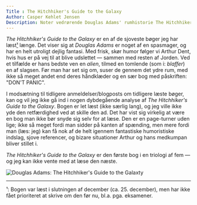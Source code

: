 ```yaml
---
Title : The Hitchhiker's Guide to the Galaxy
Author: Casper Kehlet Jensen
Description: Noter vedrørende Douglas Adams' rumhistorie The Hitchhiker's Guide to the Galaxy
---
```


*The Hitchhiker's Guide to the Galaxy* er en af de sjoveste bøger jeg har læst[¹](#note1) længe.
Det viser sig at *Douglas Adams* er noget af en spasmager, og har en helt utroligt dejlig fantasi. Med frisk, skør humor følger vi Arthur Dent, hvis hus er på vej til at blive udslettet &mdash; sammen med resten af Jorden. Ved et tilfælde er hans bedste ven en *alien*, tilmed en tomlende (som i: *blaffer*) en af slagsen. Før man har set sig om, suser de gennem det ydre rum, med ikke så meget andet end deres håndklæder og en sær bog med påskriften: "DON'T PANIC".

I modsætning til tidligere anmeldelser/blogposts om tidligere læste bøger, kan og vil jeg ikke gå ind i nogen dybdegående analyse af *The Hitchhiker's Guide to the Galaxy*. Bogen er let læst (ikke særlig lang), og jeg ville ikke yde den retfærdighed ved at skille den ad. Det har vist sig virkelig at være en bog man ikke bør snyde sig selv for at læse. Den er en page-turner uden lige; ikke så meget fordi man sidder på kanten af spænding, men mere fordi man (læs: jeg) kan få nok af de helt igennem fantastiske humoristiske indslag, sjove referencer, og bizare situationer Arthur og hans medkumpan bliver stillet i.

*The Hitchhiker's Guide to the Galaxy* er den første bog i en triologi af fem &mdash; og jeg kan ikke vente med at læse den næste.

![Douglas Adams: The Hitchhiker's Guide to the Galaxty](/static/img/douglasadams_thehitchhikersguidetothegalaxy.jpg)

---

<span id="note1">¹:</span>
Bogen var læst i slutningen af december (ca. 25. december), men har ikke fået prioriteret at skrive om den før nu, bl.a. pga. eksamener.